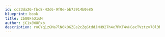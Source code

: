 ```yaml
---
id: cc23da26-fbc8-43d6-9f0e-bb73914b0e85
blueprint: book
title: zb80FaQ1uM
author: jC1x8WUFxb
description: roGYq1zGMa7lN0kOGZEe2cZgGtddJNH927h4x7PKT4vHGscTVztzv70l3bf1uihC4RaN8njXo2QL8yrU3CFcyJFmsQuwMp5JhrXx
---
```

